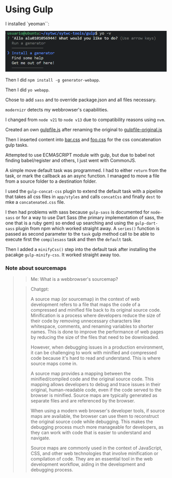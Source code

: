 # Using Gulp

I installed `yeoman``:

![console yo -v command output](docs/yeoman%20generator%20installation%20proof.PNG)

Then I did `npm install -g generator-webapp`.

Then I did `yo webapp`.

Chose to add `sass` and to override package.json and all files necessary.

`modernizr` detects my webbrowser's capabilities.

I changed from `node v21` to `node v13` due to compatibility reasons using `nvm`.

Created an own [gulpfile.js](gulpfile.js) after renaming the original to [gulpfile-original.js](gulpfile-original.js)

Then I inserted content into [bar.css](app/styles/bar.css) and [foo.css](app/styles/foo.css) for the css concatenation gulp tasks.

Attempted to use ECMASCRIPT module with gulp, but due to babel not finding babel/register and others, I just went with CommonJS.

A simple move default task was programmed. I had to either `return` from the task, or mark the callback as an async function. I managed to move a file from a source folder to a destination folder.

I used the `gulp-concat-css` plugin to extend the default task with a pipeline that takes all css files in `app/styles` and calls `concatCss` and finally `dest` to mke a `concatenated.css` file.

I then had problems with sass because `gulp-sass` is documented for `node-sass` or for a way to use Dart Sass (the primary implementation of sass, the one that is a ruby gem) so ended up searching and using the `gulp-dart-sass` plugin from npm which worked straight away. A `series()` function is passed as second parameter to the `task` gulp method call to be able to execute first the `compilesass` task and then the `default` task.

Then I added a `minifyCss()` step into the default task after installing the pacakge `gulp-minify-css`. It worked straight away too.

###  Note about sourcemaps

>> Me: What is a webbrowser's sourcemap?
>
>> Chatgpt:
>>
>> A source map (or sourcemap) in the context of web development refers to a file that maps the code of a compressed and minified file back to its original source code. Minification is a process where developers reduce the size of their code by removing unnecessary characters like whitespace, comments, and renaming variables to shorter names. This is done to improve the performance of web pages by reducing the size of the files that need to be downloaded.
>>
>> However, when debugging issues in a production environment, it can be challenging to work with minified and compressed code because it's hard to read and understand. This is where source maps come in.
>>
>> A source map provides a mapping between the minified/compiled code and the original source code. This mapping allows developers to debug and trace issues in their original, human-readable code, even if the code served to the browser is minified. Source maps are typically generated as separate files and are referenced by the browser.
>>
>> When using a modern web browser's developer tools, if source maps are available, the browser can use them to reconstruct the original source code while debugging. This makes the debugging process much more manageable for developers, as they can work with code that is easier to understand and navigate.
>>
>> Source maps are commonly used in the context of JavaScript, CSS, and other web technologies that involve minification or compilation of code. They are an essential tool in the web development workflow, aiding in the development and debugging process.